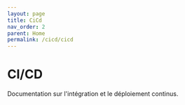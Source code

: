 ```yaml
---
layout: page
title: CiCd
nav_order: 2
parent: Home
permalink: /cicd/cicd
---
```


# CI/CD

Documentation sur l'intégration et le déploiement continus.